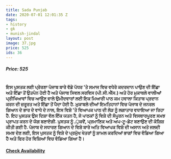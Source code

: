 ```yaml
---
title: Sada Punjab
date: 2020-07-01 12:01:35 Z
tags:
- history
- gk
- munish-jindal
layout: post
image: 37.jpg
price: 525
ids: 36
---
```


<h5>Price: 525</h5><br>
<strong>ਇਸ ਪੁਸਤਕ ਲਈ ਪ੍ਰੇਰਣਾ ਪੰਜਾਬ ਬਾਰੇ ਵੱਡੇ ਪੱਧਰ 'ਤੇ ਸਮਾਜ ਵਿਚ ਵਧੇਰੇ ਕਦਰਦਾਨ ਪਾਉਣ ਦੀ ਇੱਛਾ ਅਤੇ ਇੱਛਾ ਤੋਂ ਉਤਪੰਨ ਹੋਈ ਹੈ ਅਤੇ ਪੰਜਾਬ ਸਿਵਲ ਸਰਵਿਸ (ਪੀ.ਸੀ.ਐੱਸ.) ਅਤੇ ਹੋਰ ਮੁਕਾਬਲੇ ਵਾਲੀਆਂ ਪ੍ਰੀਖਿਆਵਾਂ ਵਿਚ ਆਉਣ ਵਾਲੇ ਉਮੀਦਵਾਰਾਂ ਲਈ ਇਕ ਮਿਆਰੀ ਪਾਠ ਕਮ ਹਵਾਲਾ ਕਿਤਾਬ ਪ੍ਰਦਾਨ ਕਰਨ ਦੀ ਜ਼ਰੂਰਤ ਅਤੇ ਇੱਛਾ ਤੋਂ ਪੈਦਾ ਹੋਈ ਹੈ. ਮੁਕਾਬਲੇ ਦੀਆਂ ਇਮਤਿਹਾਨਾਂ ਵਿਚ ਪੰਜਾਬ ਦੇ ਜਨਰਲ ਗਿਆਨ ਦੇ ਭਾਰ ਦੇ ਵਾਧੇ ਦੇ ਨਾਲ, ਇਸ ਵਿਸ਼ੇ 'ਤੇ ਵਿਆਪਕ ਪਾਠ ਦੀ ਲੋੜ ਨੂੰ ਲਗਾਤਾਰ ਵਧਾਇਆ ਜਾ ਰਿਹਾ ਹੈ. ਇਹ ਪੁਸਤਕ ਉਸ ਦਿਸ਼ਾ ਵੱਲ ਇੱਕ ਯਤਨ ਹੈ, ਜੋ ਪਾਠਕਾਂ ਨੂੰ ਵਿਸ਼ੇ ਦੀ ਸੰਪੂਰਨ ਅਤੇ ਵਿਸਥਾਰਪੂਰਣ ਸਮਝ ਪ੍ਰਾਪਤ ਕਰਨ ਦੇ ਯੋਗ ਬਣਾਏਗੀ. ਪੁਸਤਕ ਨੂੰ ,ੁਕਵੇਂ, ਪ੍ਰਮਾਣਿਕ ​​ਅਤੇ ਅਪ-ਟੂ-ਡੇਟ ਬਣਾਉਣ ਦੀ ਕੋਸ਼ਿਸ਼ ਕੀਤੀ ਗਈ ਹੈ. ਪੰਜਾਬ ਦੇ ਸਧਾਰਣ ਗਿਆਨ ਦੇ ਵਿਸ਼ੇ ਬਾਰੇ ਅਤਿ ਵਿਆਪਕ ਵਿਸ਼ੇ ਦੀ ਅਸਾਨ ਅਤੇ ਜਲਦੀ ਸਮਝ ਦੇਣ ਲਈ, ਇਸ ਪੁਸਤਕ ਨੂੰ ਵਿਸ਼ੇ ਦੇ ਪ੍ਰਮੁੱਖ ਖੇਤਰਾਂ ਨੂੰ ਸ਼ਾਮਲ ਕਰਦਿਆਂ ਭਾਗਾਂ ਵਿਚ ਵੰਡਿਆ ਗਿਆ ਹੈ ਅਤੇ ਫਿਰ ਹੋਰ ਵਿਸ਼ਿਆਂ ਵਿਚ ਵੰਡਿਆ ਗਿਆ ਹੈ।</strong>




<h4><a class="add-cart cart1" href="{{ site.baseurl }}/books#36"><b>Check Availability</b></a></h4>

<body>
 <script src="{{ site.baseurl }}/js/main.js"></script>
 </body>